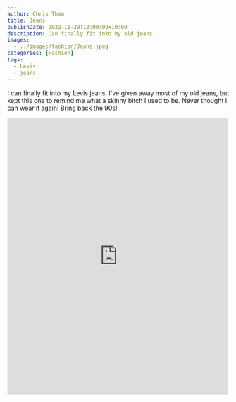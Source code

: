```yaml
---
author: Chris Tham
title: Jeans
publishDate: 2022-11-29T10:00:00+10:00
description: Can finally fit into my old jeans
images:
  - ../images/fashion/Jeans.jpeg
categories: [Fashion]
tags:
  - Levis
  - jeans
---
```


I can finally fit into my Levis jeans. I've given away most of my old jeans, but kept this one to remind me what a skinny bitch I used to be. Never thought I can wear it again! Bring back the 90s!

<iframe src="https://www.facebook.com/plugins/post.php?href=https%3A%2F%2Fwww.facebook.com%2Fchris1.tham%2Fposts%2Fpfbid02bFrn1sNGZfyeiZp7kvbzbsThtdgBVhHL7KzN7y8uF4PSubuc4NMGvbQP6bA1trvWl&show_text=true&width=500" width="500" height="628" style="border:none;overflow:hidden" scrolling="no" frameborder="0" allowfullscreen="true" allow="autoplay; clipboard-write; encrypted-media; picture-in-picture; web-share"></iframe>
